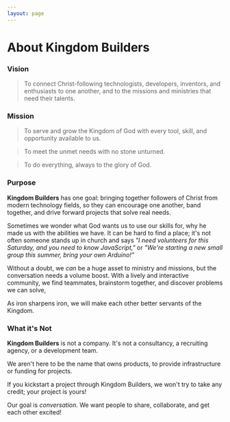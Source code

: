```yaml
---
layout: page
---
```


# About Kingdom Builders

### Vision

> To connect Christ-following technologists, developers, inventors, and
> enthusiasts to one another, and to the missions and ministries that need their
> talents.

### Mission

> To serve and grow the Kingdom of God with every tool, skill, and opportunity
> available to us.

> To meet the unmet needs with no stone unturned.

> To do everything, always to the glory of God.

### Purpose

**Kingdom Builders** has one goal: bringing together followers of Christ from
modern technology fields, so they can encourage one another, band together, and
drive forward projects that solve real needs.

Sometimes we wonder what God wants us to use our skills for, why he made us with
the abilities we have. It can be hard to find a place; it's not often someone
stands up in church and says *"I need volunteers for this Saturday, and you need
to know JavaScript,"* or *"We're starting a new small group this summer, bring
your own Arduino!"*

Without a doubt, we *can* be a huge asset to ministry and missions, but the
conversation needs a volume boost. With a lively and interactive community,
we find teammates, brainstorm together, and discover problems we can solve,

As iron sharpens iron, we will make each other better servants of the Kingdom.

### What it's **Not**
<a name="what-its-not"></a>

**Kingdom Builders** is not a company. It's not a consultancy, a recruiting
agency, or a development team.

We aren't here to be the name that owns products, to provide infrastructure
or funding for projects.

If you kickstart a project through Kingdom Builders, we won't try
to take any credit; your project is yours!

Our goal is *conversation*. We want people to share, collaborate, and
get each other excited!
